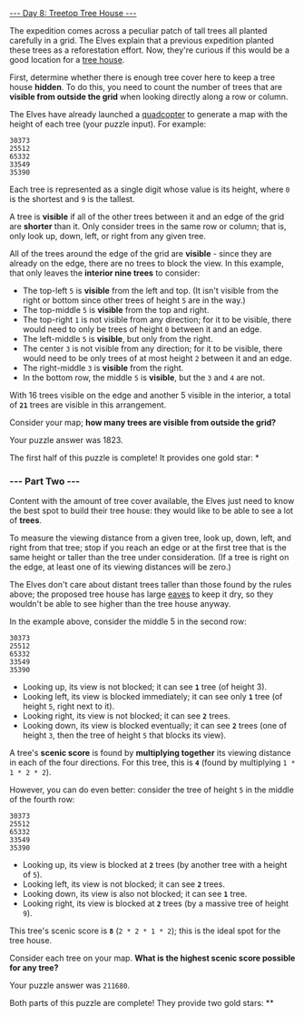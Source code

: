 [--- Day 8: Treetop Tree House ---](https://adventofcode.com/2022/day/8)

The expedition comes across a peculiar patch of tall trees all planted carefully in a grid. The Elves explain that a previous expedition planted these trees as a reforestation effort. Now, they're curious if this would be a good location for a [tree house](https://en.wikipedia.org/wiki/Tree_house).

First, determine whether there is enough tree cover here to keep a tree house **hidden**. To do this, you need to count the number of trees that are **visible from outside the grid** when looking directly along a row or column.

The Elves have already launched a [quadcopter](https://en.wikipedia.org/wiki/Quadcopter) to generate a map with the height of each tree (your puzzle input). For example:

    30373
    25512
    65332
    33549
    35390

Each tree is represented as a single digit whose value is its height, where `0` is the shortest and `9` is the tallest.

A tree is **visible** if all of the other trees between it and an edge of the grid are **shorter** than it. Only consider trees in the same row or column; that is, only look up, down, left, or right from any given tree.

All of the trees around the edge of the grid are **visible** - since they are already on the edge, there are no trees to block the view. In this example, that only leaves the **interior nine trees** to consider:

  - The top-left `5` is **visible** from the left and top. (It isn't visible from the right or bottom since other trees of height `5` are in the way.)
  - The top-middle `5` is **visible** from the top and right.
  - The top-right `1` is not visible from any direction; for it to be visible, there would need to only be trees of height `0` between it and an edge.
  - The left-middle `5` is **visible**, but only from the right.
  - The center `3` is not visible from any direction; for it to be visible, there would need to be only trees of at most height `2` between it and an edge.
  - The right-middle `3` is **visible** from the right.
  - In the bottom row, the middle `5` is **visible**, but the `3` and `4` are not.

With 16 trees visible on the edge and another 5 visible in the interior, a total of **`21`** trees are visible in this arrangement.

Consider your map; **how many trees are visible from outside the grid?**

Your puzzle answer was 1823.

The first half of this puzzle is complete! It provides one gold star: *

### --- Part Two ---

Content with the amount of tree cover available, the Elves just need to know the best spot to build their tree house: they would like to be able to see a lot of **trees**.

To measure the viewing distance from a given tree, look up, down, left, and right from that tree; stop if you reach an edge or at the first tree that is the same height or taller than the tree under consideration. (If a tree is right on the edge, at least one of its viewing distances will be zero.)

The Elves don't care about distant trees taller than those found by the rules above; the proposed tree house has large [eaves](https://en.wikipedia.org/wiki/Eaves) to keep it dry, so they wouldn't be able to see higher than the tree house anyway.

In the example above, consider the middle 5 in the second row:

    30373
    25512
    65332
    33549
    35390

  - Looking up, its view is not blocked; it can see **`1`** tree (of height 3).
  - Looking left, its view is blocked immediately; it can see only **`1`** tree (of height `5`, right next to it).
  - Looking right, its view is not blocked; it can see **`2`** trees.
  - Looking down, its view is blocked eventually; it can see **`2`** trees (one of height `3`, then the tree of height `5` that blocks its view).

A tree's **scenic score** is found by **multiplying together** its viewing distance in each of the four directions. For this tree, this is **`4`** (found by multiplying `1 * 1 * 2 * 2`).

However, you can do even better: consider the tree of height `5` in the middle of the fourth row:

    30373
    25512
    65332
    33549
    35390

  - Looking up, its view is blocked at **`2`** trees (by another tree with a height of `5`).
  - Looking left, its view is not blocked; it can see **`2`** trees.
  - Looking down, its view is also not blocked; it can see **`1`** tree.
  - Looking right, its view is blocked at **`2`** trees (by a massive tree of height `9`).

This tree's scenic score is **`8`** (`2 * 2 * 1 * 2`); this is the ideal spot for the tree house.

Consider each tree on your map. **What is the highest scenic score possible for any tree?**

Your puzzle answer was `211680`.

Both parts of this puzzle are complete! They provide two gold stars: **

